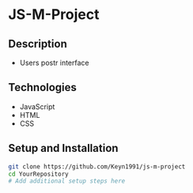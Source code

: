 # JS-M-Project

## Description
- Users postr interface


## Technologies
- JavaScript
- HTML
- CSS

## Setup and Installation

```bash
git clone https://github.com/Keyn1991/js-m-project
cd YourRepository
# Add additional setup steps here
